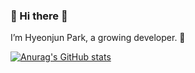 ### 👋 Hi there 👋

<!--
**devjoonn/devjoonn** is a ✨ _special_ ✨ repository because its `README.md` (this file) appears on your GitHub profile.

Here are some ideas to get you started:

- 🔭 I’m currently working on ...
- 🌱 I’m currently learning ...
- 👯 I’m looking to collaborate on ...
- 🤔 I’m looking for help with ...
- 💬 Ask me about ...
- 📫 How to reach me: ...
- 😄 Pronouns: ...
- ⚡ Fun fact: ...
-->

 I’m Hyeonjun Park, a growing developer. 🌱



[![Anurag's GitHub stats](https://github-readme-stats.vercel.app/api?username=devjoonn&show_icons=true)](https://github.com/devjoonn/github-readme-stats)
